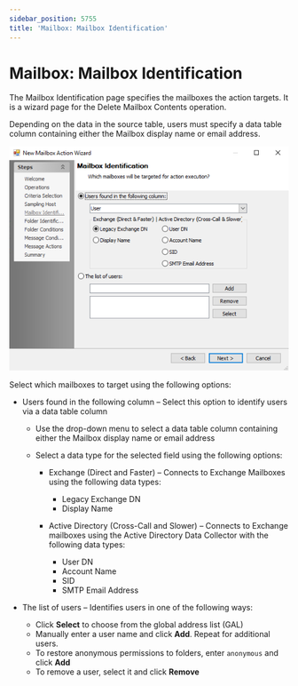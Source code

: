 ```yaml
---
sidebar_position: 5755
title: 'Mailbox: Mailbox Identification'
---
```


# Mailbox: Mailbox Identification

The Mailbox Identification page specifies the mailboxes the action targets. It is a wizard page for the Delete Mailbox Contents operation.

Depending on the data in the source table, users must specify a data table column containing either the Mailbox display name or email address.

![New Mailbox Action Wizard Mailbox Identification page](../../../../../../../static/images/AccessAnalyzer_12.0/Content/Resources/Images/EnterpriseAuditor/Admin/Action/Mailbox/Identification.png "New Mailbox Action Wizard Mailbox Identification page")

Select which mailboxes to target using the following options:

* Users found in the following column – Select this option to identify users via a data table column

  * Use the drop-down menu to select a data table column containing either the Mailbox display name or email address
  * Select a data type for the selected field using the following options:

    * Exchange (Direct and Faster) – Connects to Exchange Mailboxes using the following data types:

      * Legacy Exchange DN
      * Display Name
    * Active Directory (Cross-Call and Slower) – Connects to Exchange mailboxes using the Active Directory Data Collector with the following data types:

      * User DN
      * Account Name
      * SID
      * SMTP Email Address
* The list of users – Identifies users in one of the following ways:

  * Click **Select** to choose from the global address list (GAL)
  * Manually enter a user name and click **Add**. Repeat for additional users.
  * To restore anonymous permissions to folders, enter `anonymous` and click **Add**
  * To remove a user, select it and click **Remove**